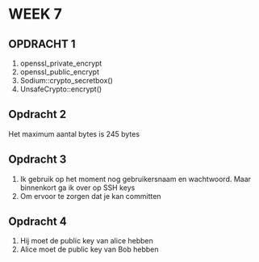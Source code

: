 # WEEK 7
## OPDRACHT 1
1. openssl_private_encrypt
1. openssl_public_encrypt
1. Sodium::crypto_secretbox()
1. UnsafeCrypto::encrypt()

## Opdracht 2
Het maximum aantal bytes is 245 bytes

## Opdracht 3
1. Ik gebruik op het moment nog gebruikersnaam en wachtwoord. Maar binnenkort ga ik over op SSH keys
1. Om ervoor te zorgen dat je kan committen

## Opdracht 4
1. Hij moet de public key van alice hebben
1. Alice moet de public key van Bob hebben

